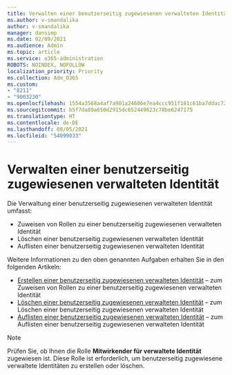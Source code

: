 ```yaml
---
title: Verwalten einer benutzerseitig zugewiesenen verwalteten Identität
ms.author: v-smandalika
author: v-smandalika
manager: dansimp
ms.date: 02/09/2021
ms.audience: Admin
ms.topic: article
ms.service: o365-administration
ROBOTS: NOINDEX, NOFOLLOW
localization_priority: Priority
ms.collection: Adm_O365
ms.custom:
- "8211"
- "9003230"
ms.openlocfilehash: 1554a3568a4af7a901a24606e7ea4ccc951f181c61ba7ddac72925a296c2611a
ms.sourcegitcommit: b5f7da89a650d2915dc652449623c78be6247175
ms.translationtype: HT
ms.contentlocale: de-DE
ms.lasthandoff: 08/05/2021
ms.locfileid: "54099033"
---
```

# <a name="manage-a-user-assigned-managed-identity"></a>Verwalten einer benutzerseitig zugewiesenen verwalteten Identität

Die Verwaltung einer benutzerseitig zugewiesenen verwalteten Identität umfasst:

- Zuweisen von Rollen zu einer benutzerseitig zugewiesenen verwalteten Identität
- Löschen einer benutzerseitig zugewiesenen verwalteten Identität
- Auflisten einer benutzerseitig zugewiesenen verwalteten Identität

Weitere Informationen zu den oben genannten Aufgaben erhalten Sie in den folgenden Artikeln:

- [Erstellen einer benutzerseitig zugewiesenen verwalteten Identität](https://docs.microsoft.com/azure/active-directory/managed-identities-azure-resources/how-to-manage-ua-identity-portal) – zum Zuweisen von Rollen zu einer benutzerseitig zugewiesenen verwalteten Identität
- [Löschen einer benutzerseitig zugewiesenen verwalteten Identität](https://docs.microsoft.com/azure/active-directory/managed-identities-azure-resources/how-to-manage-ua-identity-portal) – zum Löschen einer benutzerseitig zugewiesenen verwalteten Identität
- [Auflisten einer benutzerseitig zugewiesenen verwalteten Identität](https://docs.microsoft.com/azure/active-directory/managed-identities-azure-resources/how-to-manage-ua-identity-portal) – zum Auflisten einer benutzerseitig zugewiesenen verwalteten Identität

> [!NOTE]
> Prüfen Sie, ob Ihnen die Rolle **Mitwirkender für verwaltete Identität** zugewiesen ist. Diese Rolle ist erforderlich, um benutzerseitig zugewiesene verwaltete Identitäten zu erstellen oder löschen.
